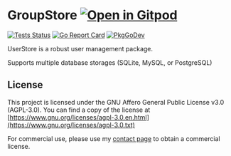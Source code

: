 # GroupStore <a href="https://gitpod.io/#https://github.com/gouniverse/groupstore" style="float:right:"><img src="https://gitpod.io/button/open-in-gitpod.svg" alt="Open in Gitpod" loading="lazy"></a>


[![Tests Status](https://github.com/gouniverse/groupstore/actions/workflows/tests.yml/badge.svg?branch=main)](https://github.com/gouniverse/groupstore/actions/workflows/tests.yml)
[![Go Report Card](https://goreportcard.com/badge/github.com/gouniverse/groupstore)](https://goreportcard.com/report/github.com/gouniverse/groupstore)
[![PkgGoDev](https://pkg.go.dev/badge/github.com/gouniverse/groupstore)](https://pkg.go.dev/github.com/gouniverse/groupstore)

UserStore is a robust user management package.

Supports multiple database storages (SQLite, MySQL, or PostgreSQL)

## License

This project is licensed under the GNU Affero General Public License v3.0 (AGPL-3.0). You can find a copy of the license at [https://www.gnu.org/licenses/agpl-3.0.en.html](https://www.gnu.org/licenses/agpl-3.0.txt)

For commercial use, please use my [contact page](https://lesichkov.co.uk/contact) to obtain a commercial license.